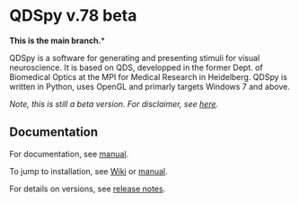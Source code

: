 
# QDSpy v.78 beta

**This is the main branch.***

QDSpy is a software for generating and presenting stimuli for visual neuroscience. It is based on QDS, developped in the former Dept. of Biomedical Optics at the MPI for Medical Research in Heidelberg. QDSpy is written in Python, uses OpenGL and primarly targets Windows 7 and above.

*Note, this is still a beta version.*
*For disclaimer, see [here](http://qdspy.eulerlab.de/disclaimer.html#disclaimer-of-warranty).*

## Documentation

For documentation, see [manual](http://qdspy.eulerlab.de).  

To jump to installation, see [Wiki](https://github.com/eulerlab/QDSpy/wiki/Installation-under-Windows) or [manual](http://qdspy.eulerlab.de/installation.html#installation).

For details on versions, see [release notes](https://github.com/eulerlab/QDSpy/wiki/Release-notes).
